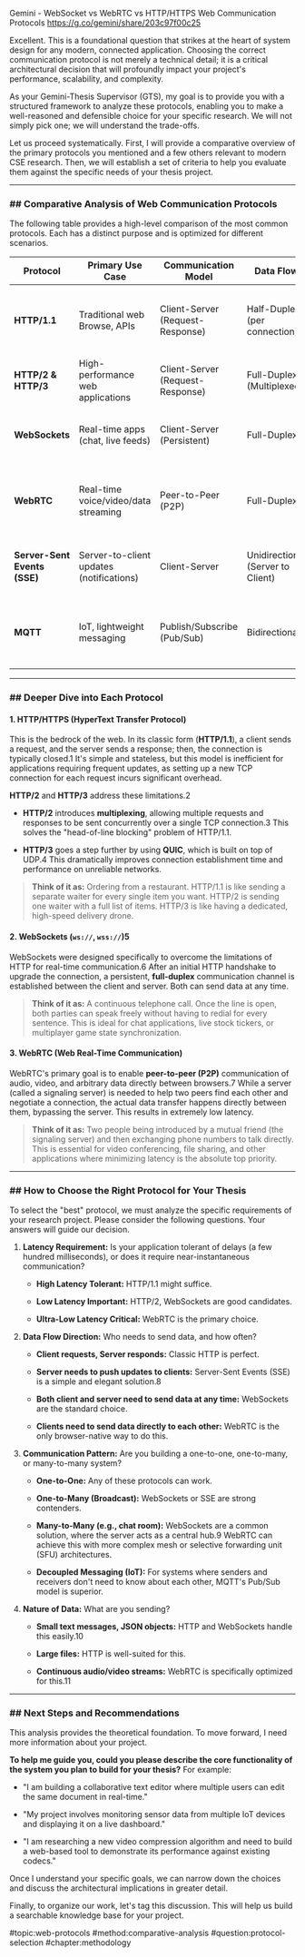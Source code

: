 Gemini - WebSocket vs WebRTC vs HTTP/HTTPS Web Communication Protocols
https://g.co/gemini/share/203c97f00c25

Excellent. This is a foundational question that strikes at the heart of system design for any modern, connected application. Choosing the correct communication protocol is not merely a technical detail; it is a critical architectural decision that will profoundly impact your project's performance, scalability, and complexity.

As your Gemini-Thesis Supervisor (GTS), my goal is to provide you with a structured framework to analyze these protocols, enabling you to make a well-reasoned and defensible choice for your specific research. We will not simply pick one; we will understand the trade-offs.

Let us proceed systematically. First, I will provide a comparative overview of the primary protocols you mentioned and a few others relevant to modern CSE research. Then, we will establish a set of criteria to help you evaluate them against the specific needs of your thesis project.

---

### ## Comparative Analysis of Web Communication Protocols

The following table provides a high-level comparison of the most common protocols. Each has a distinct purpose and is optimized for different scenarios.

|Protocol|Primary Use Case|Communication Model|Data Flow|Transport|Key Strengths|Key Limitations|
|---|---|---|---|---|---|---|
|**HTTP/1.1**|Traditional web Browse, APIs|Client-Server (Request-Response)|Half-Duplex (per connection)|TCP|Ubiquitous, simple, stateless, wide support|High latency (new connection per request), head-of-line blocking.|
|**HTTP/2 & HTTP/3**|High-performance web applications|Client-Server (Request-Response)|Full-Duplex (Multiplexed)|TCP (H2), QUIC/UDP (H3)|Low latency, efficient, multiplexing, server push.|More complex than H1.1; H3 is still being adopted.|
|**WebSockets**|Real-time apps (chat, live feeds)|Client-Server (Persistent)|Full-Duplex|TCP|Persistent connection, low latency, bidirectional.|No automatic reconnection, can be stateful/heavy on servers.|
|**WebRTC**|Real-time voice/video/data streaming|Peer-to-Peer (P2P)|Full-Duplex|UDP (primarily)|Ultra-low latency, P2P reduces server load, browser-native.|Complex setup (signaling, STUN/TURN), less reliable (UDP).|
|**Server-Sent Events (SSE)**|Server-to-client updates (notifications)|Client-Server|Unidirectional (Server to Client)|TCP|Simple, uses standard HTTP, automatic reconnection.|Unidirectional only, limited number of connections per browser.|
|**MQTT**|IoT, lightweight messaging|Publish/Subscribe (Pub/Sub)|Bidirectional|TCP|Extremely lightweight, low power, Quality of Service (QoS) levels.|Not native to web browsers (requires a WebSocket bridge).|

---

### ## Deeper Dive into Each Protocol

#### 1. HTTP/HTTPS (HyperText Transfer Protocol)

This is the bedrock of the web. In its classic form (**HTTP/1.1**), a client sends a request, and the server sends a response; then, the connection is typically closed.1 It's simple and stateless, but this model is inefficient for applications requiring frequent updates, as setting up a new TCP connection for each request incurs significant overhead.

**HTTP/2** and **HTTP/3** address these limitations.2

- **HTTP/2** introduces **multiplexing**, allowing multiple requests and responses to be sent concurrently over a single TCP connection.3 This solves the "head-of-line blocking" problem of HTTP/1.1.
    
- **HTTP/3** goes a step further by using **QUIC**, which is built on top of UDP.4 This dramatically improves connection establishment time and performance on unreliable networks.
    

> **Think of it as:** Ordering from a restaurant. HTTP/1.1 is like sending a separate waiter for every single item you want. HTTP/2 is sending one waiter with a full list of items. HTTP/3 is like having a dedicated, high-speed delivery drone.

#### 2. WebSockets (`ws://`, `wss://`)5

WebSockets were designed specifically to overcome the limitations of HTTP for real-time communication.6 After an initial HTTP handshake to upgrade the connection, a persistent, **full-duplex** communication channel is established between the client and server. Both can send data at any time.

> **Think of it as:** A continuous telephone call. Once the line is open, both parties can speak freely without having to redial for every sentence. This is ideal for chat applications, live stock tickers, or multiplayer game state synchronization.

#### 3. WebRTC (Web Real-Time Communication)

WebRTC's primary goal is to enable **peer-to-peer (P2P)** communication of audio, video, and arbitrary data directly between browsers.7 While a server (called a signaling server) is needed to help two peers find each other and negotiate a connection, the actual data transfer happens directly between them, bypassing the server. This results in extremely low latency.

> **Think of it as:** Two people being introduced by a mutual friend (the signaling server) and then exchanging phone numbers to talk directly. This is essential for video conferencing, file sharing, and other applications where minimizing latency is the absolute top priority.

---

### ## How to Choose the Right Protocol for Your Thesis

To select the "best" protocol, we must analyze the specific requirements of your research project. Please consider the following questions. Your answers will guide our decision.

1. **Latency Requirement:** Is your application tolerant of delays (a few hundred milliseconds), or does it require near-instantaneous communication?
    
    - **High Latency Tolerant:** HTTP/1.1 might suffice.
        
    - **Low Latency Important:** HTTP/2, WebSockets are good candidates.
        
    - **Ultra-Low Latency Critical:** WebRTC is the primary choice.
        
2. **Data Flow Direction:** Who needs to send data, and how often?
    
    - **Client requests, Server responds:** Classic HTTP is perfect.
        
    - **Server needs to push updates to clients:** Server-Sent Events (SSE) is a simple and elegant solution.8
        
    - **Both client and server need to send data at any time:** WebSockets are the standard choice.
        
    - **Clients need to send data directly to each other:** WebRTC is the only browser-native way to do this.
        
3. **Communication Pattern:** Are you building a one-to-one, one-to-many, or many-to-many system?
    
    - **One-to-One:** Any of these protocols can work.
        
    - **One-to-Many (Broadcast):** WebSockets or SSE are strong contenders.
        
    - **Many-to-Many (e.g., chat room):** WebSockets are a common solution, where the server acts as a central hub.9 WebRTC can achieve this with more complex mesh or selective forwarding unit (SFU) architectures.
        
    - **Decoupled Messaging (IoT):** For systems where senders and receivers don't need to know about each other, MQTT's Pub/Sub model is superior.
        
4. **Nature of Data:** What are you sending?
    
    - **Small text messages, JSON objects:** HTTP and WebSockets handle this easily.10
        
    - **Large files:** HTTP is well-suited for this.
        
    - **Continuous audio/video streams:** WebRTC is specifically optimized for this.11
        

---

### ## Next Steps and Recommendations

This analysis provides the theoretical foundation. To move forward, I need more information about your project.

**To help me guide you, could you please describe the core functionality of the system you plan to build for your thesis?** For example:

- "I am building a collaborative text editor where multiple users can edit the same document in real-time."
    
- "My project involves monitoring sensor data from multiple IoT devices and displaying it on a live dashboard."
    
- "I am researching a new video compression algorithm and need to build a web-based tool to demonstrate its performance against existing codecs."
    

Once I understand your specific goals, we can narrow down the choices and discuss the architectural implications in greater detail.

Finally, to organize our work, let's tag this discussion. This will help us build a searchable knowledge base for your project.

#topic:web-protocols #method:comparative-analysis #question:protocol-selection #chapter:methodology




